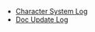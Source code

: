 <!-- * [Intro](/readme.md) -->
* [Character System Log](/character/readme.md)
* [Doc Update Log](/update/readme.md)